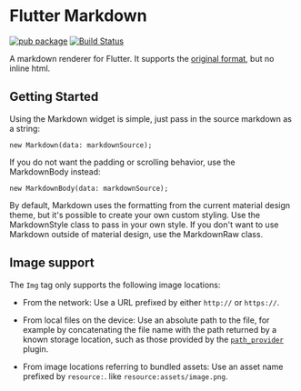 # Flutter Markdown

[![pub package](https://img.shields.io/pub/v/flutter_markdown.svg)](https://pub.dartlang.org/packages/flutter_markdown)
[![Build Status](https://travis-ci.org/flutter/flutter_markdown.svg?branch=master)](https://travis-ci.org/flutter/flutter_markdown)

A markdown renderer for Flutter. It supports the
[original format](https://daringfireball.net/projects/markdown/), but no inline
html.

## Getting Started

Using the Markdown widget is simple, just pass in the source markdown as a
string:

    new Markdown(data: markdownSource);

If you do not want the padding or scrolling behavior, use the MarkdownBody
instead:

    new MarkdownBody(data: markdownSource);

By default, Markdown uses the formatting from the current material design theme,
but it's possible to create your own custom styling. Use the MarkdownStyle class
to pass in your own style. If you don't want to use Markdown outside of material
design, use the MarkdownRaw class.

## Image support

The `Img` tag only supports the following image locations:

- From the network: Use a URL prefixed by either `http://` or `https://`.

- From local files on the device: Use an absolute path to the file, for example by
  concatenating the file name with the path returned by a known storage location,
  such as those provided by the [`path_provider`](https://pub.dartlang.org/packages/path_provider)
  plugin.

- From image locations referring to bundled assets: Use an asset name prefixed by `resource:`.
  like `resource:assets/image.png`.
